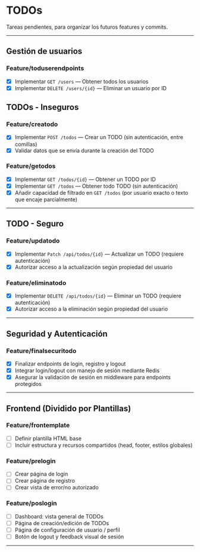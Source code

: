 # TODOs

Tareas pendientes, para organizar los futuros features y commits.

---

## Gestión de usuarios

### Feature/toduserendpoints
- [X] Implementar `GET /users` — Obtener todos los usuarios
- [X] Implementar `DELETE /users/{id}` — Eliminar un usuario por ID

## TODOs - Inseguros

### Feature/creatodo
- [X] Implementar `POST /todos` — Crear un TODO (sin autenticación, entre comillas)
- [X] Validar datos que se envía durante la creación del TODO

### Feature/getodos
- [X] Implementar `GET /todos/{id}` — Obtener un TODO por ID
- [X] Implementar `GET /todos` — Obtener todo TODO (sin autenticación)
- [X] Añadir capacidad de filtrado en `GET /todos` (por usuario exacto o texto que encaje parcialmente)

---

## TODO - Seguro

### Feature/updatodo
- [X] Implementar `Patch /api/todos/{id}` — Actualizar un TODO (requiere autenticación)
- [X] Autorizar acceso a la actualización según propiedad del usuario

### Feature/eliminatodo
- [X] Implementar `DELETE /api/todos/{id}` — Eliminar un TODO (requiere autenticación)
- [X] Autorizar acceso a la eliminación según propiedad del usuario

---

## Seguridad y Autenticación

### Feature/finalsecuritodo
- [X] Finalizar endpoints de login, registro y logout
- [X] Integrar login/logout con manejo de sesión mediante Redis
- [X] Asegurar la validación de sesión en middleware para endpoints protegidos

---

## Frontend (Dividido por Plantillas)

### Feature/frontemplate
- [ ] Definir plantilla HTML base
- [ ] Incluir estructura y recursos compartidos (head, footer, estilos globales)

### Feature/prelogin
- [ ] Crear página de login
- [ ] Crear página de registro
- [ ] Crear vista de error/no autorizado

### Feature/poslogin
- [ ] Dashboard: vista general de TODOs
- [ ] Página de creación/edición de TODOs
- [ ] Página de configuración de usuario / perfil
- [ ] Botón de logout y feedback visual de sesión

---